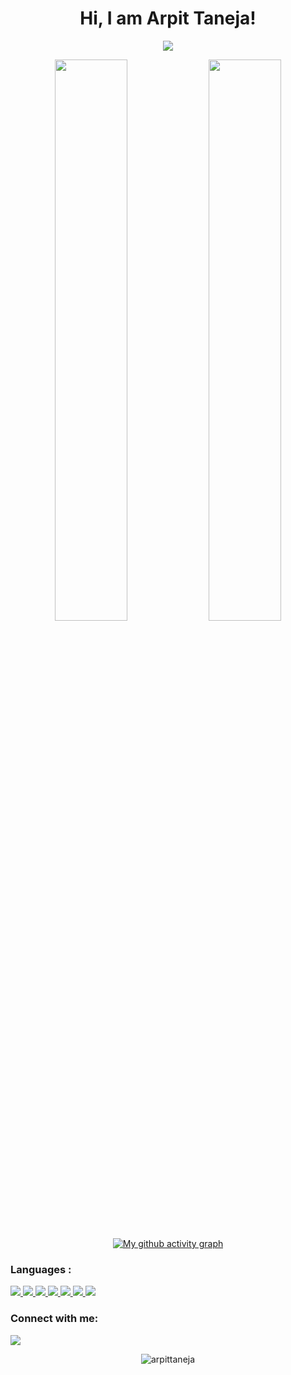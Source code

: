 
<h1 align="center">Hi<!--<img src="https://raw.githubusercontent.com/MartinHeinz/MartinHeinz/master/wave.gif" width="30px">-->, I am Arpit Taneja!</h1>
<!-- **arpittaneja/arpittaneja** is a ✨ _special_ ✨ repository because its `README.md` (this file) appears on your GitHub profile. -->


<!-- Here are some ideas to get you started:

- 🔭 I’m currently working on 
- 👯 I’m looking to collaborate on ...
- 🤔 I’m looking for help with ...
- 💬 Ask me about ...
- 📫 How to reach me: ...
- 😄 Pronouns: ...
- ⚡ Fun fact: ... -->

<!-- ## I’m currently learning Web Development and DSA -->

<p align="center">
  <img src="https://github-readme-stats.vercel.app/api/top-langs/?username=arpittaneja&show_icons=true&theme=tokyonight&layout=compact" />
</p>
<p align="center">
  <img width="48%" src="https://github-readme-stats.vercel.app/api?username=arpittaneja&show_icons=true&theme=tokyonight" />
  <img width="48%" src="https://github-readme-streak-stats.herokuapp.com/?user=arpittaneja&theme=tokyonight" />
</p>
<div width="50%" align="center" >
     
[![My github activity graph](https://activity-graph.herokuapp.com/graph?username=arpittaneja&theme=xcode)](https://git.io/arpittaneja)

</div>

### Languages :
<a href=""> <img src="https://img.icons8.com/color/48/000000/javascript.png"/> </a> 
<a href=""> <img src="https://img.icons8.com/color/48/000000/html-5.png"/> </a> 
<a href=""> <img src="https://img.icons8.com/color/48/000000/css3.png"/> </a> 
<a href=""> <img src="https://img.icons8.com/color/48/000000/python.png"/> </a> 
<a href=""> <img src="https://img.icons8.com/color/48/000000/c-programming.png"/> </a> 
<a href=""> <img src="https://img.icons8.com/color/50/000000/c-plus-plus-logo.png"/> </a> 
<a href=""> <img src="https://img.icons8.com/color/50/000000/java.png"/> </a> 


### Connect with me:
<p align="left">

<a href = "https://linkedin.com/in/arpit-taneja-6947a21ba" target="_blank"><img src="https://img.icons8.com/fluent/48/000000/linkedin.png"/></a>
<p align="center"> <img src="https://komarev.com/ghpvc/?username=arpittaneja&label=Profile%20views&color=129e00&style=plastic" alt="arpittaneja" /> 
